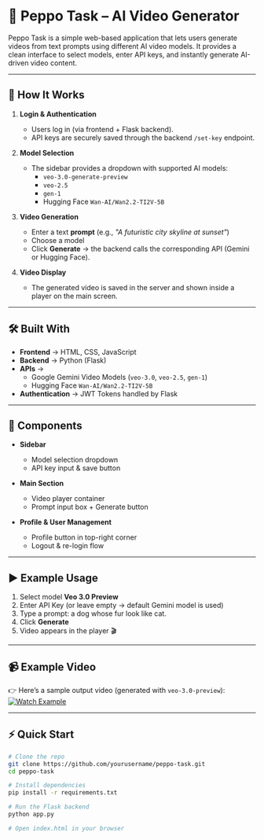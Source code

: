 # 🎥 Peppo Task – AI Video Generator  

Peppo Task is a simple web-based application that lets users generate videos from text prompts using different AI video models. It provides a clean interface to select models, enter API keys, and instantly generate AI-driven video content.  

---

## 🚀 How It Works  

1. **Login & Authentication**  
   - Users log in (via frontend + Flask backend).  
   - API keys are securely saved through the backend `/set-key` endpoint.  

2. **Model Selection**  
   - The sidebar provides a dropdown with supported AI models:  
     - `veo-3.0-generate-preview`  
     - `veo-2.5`  
     - `gen-1`  
     - Hugging Face `Wan-AI/Wan2.2-TI2V-5B`  

3. **Video Generation**  
   - Enter a text **prompt** (e.g., *"A futuristic city skyline at sunset"*)  
   - Choose a model  
   - Click **Generate** → the backend calls the corresponding API (Gemini or Hugging Face).  

4. **Video Display**  
   - The generated video is saved in the server and shown inside a player on the main screen.  

---

## 🛠️ Built With  

- **Frontend** → HTML, CSS, JavaScript  
- **Backend** → Python (Flask)  
- **APIs** →  
  - Google Gemini Video Models (`veo-3.0`, `veo-2.5`, `gen-1`)  
  - Hugging Face `Wan-AI/Wan2.2-TI2V-5B`  
- **Authentication** → JWT Tokens handled by Flask  

---

## 📂 Components  

- **Sidebar**  
  - Model selection dropdown  
  - API key input & save button  

- **Main Section**  
  - Video player container  
  - Prompt input box + Generate button  

- **Profile & User Management**  
  - Profile button in top-right corner  
  - Logout & re-login flow  

---

## ▶️ Example Usage  

1. Select model **Veo 3.0 Preview**  
2. Enter API Key (or leave empty → default Gemini model is used)  
3. Type a prompt:  a dog whose fur look like cat.
4. Click **Generate**  
5. Video appears in the player 🎬  

---

## 📹 Example Video  

👉 Here’s a sample output video (generated with `veo-3.0-preview`):  
[![Watch Example](https://www.youtube.com/watch?v=7a68yf9jSO0)](https://www.youtube.com/watch?v=7a68yf9jSO0)  

  

---

## ⚡ Quick Start  

```bash
# Clone the repo
git clone https://github.com/yourusername/peppo-task.git
cd peppo-task

# Install dependencies
pip install -r requirements.txt

# Run the Flask backend
python app.py

# Open index.html in your browser


